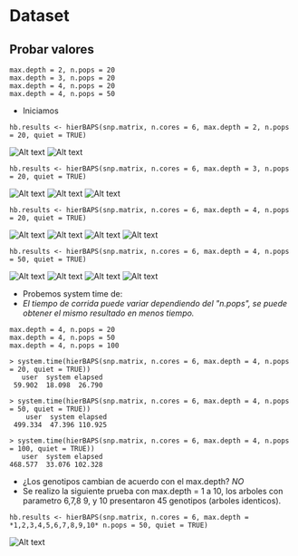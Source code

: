 # Dataset
## Probar valores

~~~
max.depth = 2, n.pops = 20
max.depth = 3, n.pops = 20
max.depth = 4, n.pops = 20
max.depth = 4, n.pops = 50
~~~

- Iniciamos

~~~
hb.results <- hierBAPS(snp.matrix, n.cores = 6, max.depth = 2, n.pops = 20, quiet = TRUE)
~~~
 ![Alt text](https://github.com/TBmex/dataset/blob/main/Rplot_2_20_1.png)
 ![Alt text](https://github.com/TBmex/dataset/blob/main/Rplot_2_20_2.png)


~~~
hb.results <- hierBAPS(snp.matrix, n.cores = 6, max.depth = 3, n.pops = 20, quiet = TRUE)
~~~
![Alt text](https://github.com/TBmex/dataset/blob/main/Rplot_3_20_1.png)
![Alt text](https://github.com/TBmex/dataset/blob/main/Rplot_3_20_2.png)
![Alt text](https://github.com/TBmex/dataset/blob/main/Rplot_3_20_3.png)
~~~
hb.results <- hierBAPS(snp.matrix, n.cores = 6, max.depth = 4, n.pops = 20, quiet = TRUE)
~~~
![Alt text](https://github.com/TBmex/dataset/blob/main/Rplot_4_20_1.png)
![Alt text](https://github.com/TBmex/dataset/blob/main/Rplot_4_20_2.png)
![Alt text](https://github.com/TBmex/dataset/blob/main/Rplot_4_20_3.png)
![Alt text](https://github.com/TBmex/dataset/blob/main/Rplot_4_20_4.png)
~~~
hb.results <- hierBAPS(snp.matrix, n.cores = 6, max.depth = 4, n.pops = 50, quiet = TRUE)
~~~
![Alt text](https://github.com/TBmex/dataset/blob/main/Rplot_4_50_1.png)
![Alt text](https://github.com/TBmex/dataset/blob/main/Rplot_4_50_2.png)
![Alt text](https://github.com/TBmex/dataset/blob/main/Rplot_4_50_3.png)
![Alt text](https://github.com/TBmex/dataset/blob/main/Rplot_4_50_4.png)


- Probemos system time de:
- *El tiempo de corrida puede variar dependiendo del "n.pops", se puede obtener el mismo resultado en menos tiempo.*
~~~
max.depth = 4, n.pops = 20
max.depth = 4, n.pops = 50
max.depth = 4, n.pops = 100
~~~

~~~
> system.time(hierBAPS(snp.matrix, n.cores = 6, max.depth = 4, n.pops = 20, quiet = TRUE))
   user  system elapsed
 59.902  18.098  26.790

> system.time(hierBAPS(snp.matrix, n.cores = 6, max.depth = 4, n.pops = 50, quiet = TRUE))
    user  system elapsed
 499.334  47.396 110.925

> system.time(hierBAPS(snp.matrix, n.cores = 6, max.depth = 4, n.pops = 100, quiet = TRUE))
   user  system elapsed
468.577  33.076 102.328
~~~

- ¿Los genotipos cambian de acuerdo con el max.depth? *NO*
- Se realizo la siguiente prueba con max.depth = 1 a 10, los arboles con parametro 6,7,8 9, y 10 presentaron 45 genotipos (arboles identicos).

~~~
hb.results <- hierBAPS(snp.matrix, n.cores = 6, max.depth = *1,2,3,4,5,6,7,8,9,10* n.pops = 50, quiet = TRUE)
~~~
![Alt text](https://github.com/TBmex/dataset/blob/main/Rplot_lvl6_to_lvl10.png)
